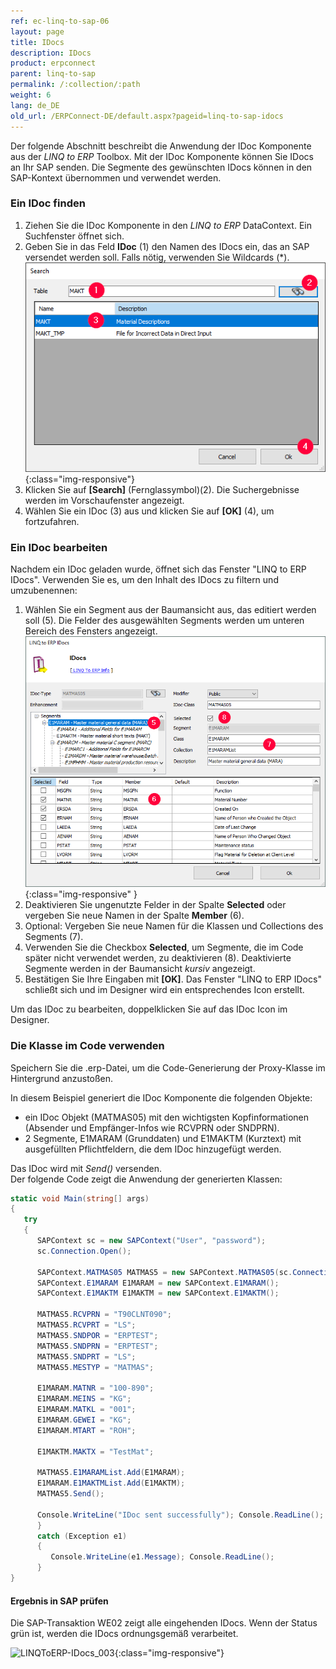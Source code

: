 ```yaml
---
ref: ec-linq-to-sap-06
layout: page
title: IDocs
description: IDocs
product: erpconnect
parent: linq-to-sap
permalink: /:collection/:path
weight: 6
lang: de_DE
old_url: /ERPConnect-DE/default.aspx?pageid=linq-to-sap-idocs
---
```


Der folgende Abschnitt beschreibt die Anwendung der IDoc Komponente aus der *LINQ to ERP* Toolbox.
Mit der IDoc Komponente können Sie IDocs an Ihr SAP senden. 
Die Segmente des gewünschten IDocs können in den SAP-Kontext übernommen und verwendet werden.

### Ein IDoc finden 
1. Ziehen Sie die IDoc Komponente in den *LINQ to ERP* DataContext. Ein Suchfenster öffnet sich.
2. Geben Sie in das Feld **IDoc** (1) den Namen des IDocs ein, das an SAP versendet werden soll. Falls nötig, verwenden Sie Wildcards (*).
![LINQToERP-Tables-001](/img/content/LINQToERP-Tables-001.png){:class="img-responsive"}
3. Klicken Sie auf **[Search]** (Fernglassymbol)(2). Die Suchergebnisse werden im Vorschaufenster angezeigt.
4. Wählen Sie ein IDoc (3) aus und klicken Sie auf **[OK]** (4), um fortzufahren.

### Ein IDoc bearbeiten
Nachdem ein IDoc geladen wurde, öffnet sich das Fenster "LINQ to ERP IDocs".
Verwenden Sie es, um den Inhalt des IDocs zu filtern und umzubenennen:

1. Wählen Sie ein Segment aus der Baumansicht aus, das editiert werden soll (5).
Die Felder des ausgewählten Segments werden um unteren Bereich des Fensters angezeigt. <br>
![LINQToERP-IDocs_002](/img/content/LINQToERP-IDocs_002.png){:class="img-responsive" }
2. Deaktivieren Sie ungenutzte Felder in der Spalte **Selected** oder vergeben Sie neue Namen in der Spalte **Member** (6).
3. Optional: Vergeben Sie neue Namen für die Klassen und Collections des Segments (7).
4. Verwenden Sie die Checkbox **Selected**, um Segmente, die im Code später nicht verwendet werden, zu deaktivieren (8).
Deaktivierte Segmente werden in der Baumansicht *kursiv* angezeigt.
5. Bestätigen Sie Ihre Eingaben mit **[OK]**. Das Fenster "LINQ to ERP IDocs" schließt sich und im Designer wird ein entsprechendes Icon erstellt.

Um das IDoc zu bearbeiten, doppelklicken Sie auf das IDoc Icon im Designer.

### Die Klasse im Code verwenden
Speichern Sie die .erp-Datei, um die Code-Generierung der Proxy-Klasse im Hintergrund anzustoßen. 

In diesem Beispiel generiert die IDoc Komponente die folgenden Objekte:
- ein IDoc Objekt (MATMAS05) mit den wichtigsten Kopfinformationen (Absender und Empfänger-Infos wie RCVPRN oder SNDPRN).
- 2 Segmente, E1MARAM (Grunddaten) und E1MAKTM (Kurztext) mit ausgefüllten Pflichtfeldern, die dem IDoc hinzugefügt werden.

Das IDoc wird mit *Send()* versenden.<br>
Der folgende Code zeigt die Anwendung der generierten Klassen:

```csharp
static void Main(string[] args) 
{ 
   try 
   { 
      SAPContext sc = new SAPContext("User", "password"); 
      sc.Connection.Open(); 
  
      SAPContext.MATMAS05 MATMAS5 = new SAPContext.MATMAS05(sc.Connection); 
      SAPContext.E1MARAM E1MARAM = new SAPContext.E1MARAM(); 
      SAPContext.E1MAKTM E1MAKTM = new SAPContext.E1MAKTM(); 
  
      MATMAS5.RCVPRN = "T90CLNT090"; 
      MATMAS5.RCVPRT = "LS"; 
      MATMAS5.SNDPOR = "ERPTEST"; 
      MATMAS5.SNDPRN = "ERPTEST"; 
      MATMAS5.SNDPRT = "LS"; 
      MATMAS5.MESTYP = "MATMAS"; 
  
      E1MARAM.MATNR = "100-890"; 
      E1MARAM.MEINS = "KG"; 
      E1MARAM.MATKL = "001"; 
      E1MARAM.GEWEI = "KG"; 
      E1MARAM.MTART = "ROH"; 
  
      E1MAKTM.MAKTX = "TestMat"; 
  
      MATMAS5.E1MARAMList.Add(E1MARAM); 
      E1MARAM.E1MAKTMList.Add(E1MAKTM); 
      MATMAS5.Send(); 
  
      Console.WriteLine("IDoc sent successfully"); Console.ReadLine(); 
      } 
      catch (Exception e1) 
      { 
         Console.WriteLine(e1.Message); Console.ReadLine(); 
      } 
}
```

#### Ergebnis in SAP prüfen

Die SAP-Transaktion WE02 zeigt alle eingehenden IDocs. 
Wenn der Status grün ist, werden die IDocs ordnungsgemäß verarbeitet.

![LINQToERP-IDocs_003](/img/content/LINQToERP-IDocs_003.png){:class="img-responsive"}

